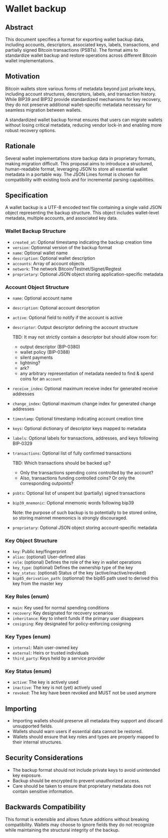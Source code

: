 # Wallet backup

## Abstract

This document specifies a format for exporting wallet backup data, including 
accounts, descriptors, associated keys, labels, transactions, and partially 
signed Bitcoin transactions (PSBTs). The format aims to standardize wallet 
backup and restore operations across different Bitcoin wallet implementations.

## Motivation

Bitcoin wallets store various forms of metadata beyond just private keys, 
including account structures, descriptors, labels, and transaction history. 
While BIP39 and BIP32 provide standardized mechanisms for key recovery, they 
do not preserve additional wallet-specific metadata necessary for seamless 
migration between wallets.

A standardized wallet backup format ensures that users can migrate wallets 
without losing critical metadata, reducing vendor lock-in and enabling more 
robust recovery options.

## Rationale

Several wallet implementations store backup data in proprietary formats, 
making migration difficult. This proposal aims to introduce a structured, 
human-readable format, leveraging JSON to store all essential wallet metadata 
in a portable way. The JSON Lines format is chosen for compatibility with 
existing tools and for incremental parsing capabilities.

## Specification

A wallet backup is a UTF-8 encoded text file containing a single valid 
JSON object representing the backup structure. This object includes wallet-level 
metadata, multiple accounts, and associated key data.

### Wallet Backup Structure
- `created_at`: Optional timestamp indicating the backup creation time
- `version`: Optionnal version of the backup format
- `name`: Optional wallet name
- `description`: Optional wallet description
- `accounts`: Array of account objects
- `network`: The network Bitcoin/Testnet/Signet/Regtest
- `proprietary`: Optional JSON object storing application-specific metadata

### Account Object Structure

- `name`: Optional account name
- `description`: Optional account description
- `active`: Optional field to notify if the account is active
- `descriptor`: Output descriptor defining the account structure

  TBD: It may not strictly contain a descriptor but should allow room for:
    - output descriptor (BIP-0380)
    - wallet policy (BIP-0388)
    - silent payments
    - lightning?
    - ark?
    - any arbitrary representation of metadata needed to find & spend coins for an `account`

- `receive_index`: Optional maximum receive index for generated receive addresses
- `change_index`: Optional maximum change index for generated change addresses
- `timestamp`: Optional timestamp indicating account creation time
- `keys`: Optional dictionary of descriptor keys mapped to metadata
- `labels`: Optional labels for transactions, addresses, and keys following BIP-0329
- `transactions`: Optional list of fully confirmed transactions

  TBD: Which transactions should be backed up?
    - Only the transactions spending coins controlled by the account?
    - Also, transactions funding controlled coins? Or only the corresponding outpoints?

- `psbts`: Optional list of unspent but (partially) signed transactions
- `bip39_mnemonic`: Optional mnemonic words following bip39

  Note: the purpose of such backup is to potentially to be stored online, so storing
  mainnet mnemonics is strongly discouraged.

- `proprietary`: Optional JSON object storing account-specific metadata

### Key Object Structure

- `key`: Public key/fingerprint
- `alias`: (optional) User-defined alias
- `role`: (optional) Defines the role of the key in wallet operations
- `key_type`: (optional) Defines the ownership type of the key
- `key_status`: (optional) Status of the key (active/inactive/revoked)
- `bip85_derivation_path`: (optionnal) the bip85 path used to derived this key from the master key

### Key Roles (enum)

- `main`: Key used for normal spending conditions
- `recovery`: Key designated for recovery scenarios
- `inheritance`: Key to inherit funds if the primary user disappears
- `cosigning`: Key designated for policy-enforcing cosigning

### Key Types (enum)

- `internal`: Main user-owned key
- `external`: Heirs or trusted individuals
- `third_party`: Keys held by a service provider

### Key Status (enum)

- `active`: The key is actively used
- `inactive`: The key is not (yet) actively used
- `revoked`: The key have been revoked and MUST not be used anymore

## Importing

- Importing wallets should preserve all metadata they support and 
discard unsupported fields.
- Wallets should warn users if essential data cannot be restored.
- Wallets should ensure that key roles and types are properly mapped 
to their internal structures.

## Security Considerations

- The backup format should not include private keys to avoid unintended 
key exposure.
- Backup should be encrypted to prevent unauthorized access.
- Care should be taken to ensure that proprietary metadata does not 
contain sensitive information.

## Backwards Compatibility

This format is extensible and allows future additions without breaking 
compatibility. Wallets may choose to ignore fields they do not recognize 
while maintaining the structural integrity of the backup.
